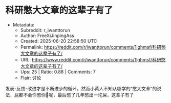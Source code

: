 # 科研憋大文章的这辈子有了

- Metadata:
  - Subreddit: r_iwanttorun
  - Author: FreeXiJinpingAss
  - Created: 2025-06-20 22:58:50 UTC
  - Permalink: https://reddit.com/r/iwanttorun/comments/1lghmsf/科研憋大文章的这辈子有了/
  - URL: https://www.reddit.com/r/iwanttorun/comments/1lghmsf/科研憋大文章的这辈子有了/
  - Ups: 25 | Ratio: 0.88 | Comments: 7
  - Flair: 讨论


发表-反馈-改进才是不断进步的循环。然而小黄人不知从哪学的“憋大文章”的说法，屁都不会你憋你🐴呢，最后憋了几年憋出一坨屎，这辈子有了

